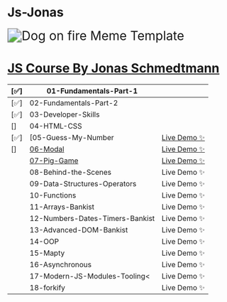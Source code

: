 # Js-Jonas

<img src="https://imgs.search.brave.com/gHceK8cO7yDDT12upF8M6J6SJfhSdpeIXWWCR2xM6Hc/rs:fit:860:0:0/g:ce/aHR0cHM6Ly9pLmlt/Z2ZsaXAuY29tLzQv/MWNnN3pjLmpwZw" alt="Dog on fire Meme Template" style="zoom:200%;" />

# [JS Course By Jonas Schmedtmann](https://www.udemy.com/course/the-complete-javascript-course/)

| [✅] | 01-Fundamentals-Part-1                                                                  |                                                        |
| ---- | --------------------------------------------------------------------------------------- | --------------------------------------------------------------------------------------- |
| [✅] | 02-Fundamentals-Part-2                                                                  |                                                        |
| [✅] | 03-Developer-Skills                                                                     |                                                              |
| []   | 04-HTML-CSS                                                                             |                                                              |
| [✅] | [05-Guess-My-Number                                          | [Live Demo ✨](https://ahmad-kashkoush.github.io/Js-Jonas/05-Guess-My-Number/) |
| []   | [06-Modal](https://github.com/ahmad-kashkoush/Js-Jonas/tree/main/06-Modal)              | [Live Demo ✨](https://ahmad-kashkoush.github.io/Js-Jonas/06-Modal/) |
|      | [07-Pig-Game](https://github.com/ahmad-kashkoush/Js-Jonas/tree/main/07-Pig-Game)        | [Live Demo ✨](https://ahmad-kashkoush.github.io/Js-Jonas/07-Pig-Game/) |
|      | 08-Behind-the-Scenes                                                                    | Live Demo ✨                                                         |
|      | 09-Data-Structures-Operators                                                            | Live Demo ✨                                                 |
|      | 10-Functions                                                                            | Live Demo ✨                                                                 |
|      | 11-Arrays-Bankist                                                                       | Live Demo ✨                                                            |
|      | 12-Numbers-Dates-Timers-Bankist                                                         | Live Demo ✨                                              |
|      | 13-Advanced-DOM-Bankist                                                                 | Live Demo ✨                                                      |
|      | 14-OOP                                                                                  | Live Demo ✨                                                                       |
|      | 15-Mapty                                                                                | Live Demo ✨                                                                     |
|      | 16-Asynchronous                                                                         | Live Demo ✨                                                              |
|      | 17-Modern-JS-Modules-Tooling<                                                           | Live Demo ✨                                                |
|      | 18-forkify                                                                              | Live Demo ✨                                                                   |
